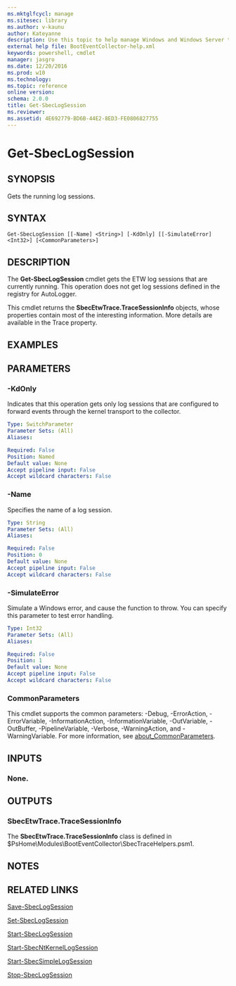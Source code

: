 ```yaml
---
ms.mktglfcycl: manage
ms.sitesec: library
ms.author: v-kaunu
author: Kateyanne
description: Use this topic to help manage Windows and Windows Server technologies with Windows PowerShell.
external help file: BootEventCollector-help.xml
keywords: powershell, cmdlet
manager: jasgro
ms.date: 12/20/2016
ms.prod: w10
ms.technology: 
ms.topic: reference
online version: 
schema: 2.0.0
title: Get-SbecLogSession
ms.reviewer:
ms.assetid: 4E692779-BD6B-44E2-8ED3-FE0806827755
---
```


# Get-SbecLogSession

## SYNOPSIS
Gets the running log sessions.

## SYNTAX

```
Get-SbecLogSession [[-Name] <String>] [-KdOnly] [[-SimulateError] <Int32>] [<CommonParameters>]
```

## DESCRIPTION
The **Get-SbecLogSession** cmdlet gets the ETW log sessions that are currently running.
This operation does not get log sessions defined in the registry for AutoLogger.

This cmdlet returns the **SbecEtwTrace.TraceSessionInfo** objects, whose properties contain most of the interesting information.
More details are available in the Trace property.

## EXAMPLES


## PARAMETERS

### -KdOnly
Indicates that this operation gets only log sessions that are configured to forward events through the kernel transport to the collector.

```yaml
Type: SwitchParameter
Parameter Sets: (All)
Aliases: 

Required: False
Position: Named
Default value: None
Accept pipeline input: False
Accept wildcard characters: False
```

### -Name
Specifies the name of a log session.

```yaml
Type: String
Parameter Sets: (All)
Aliases: 

Required: False
Position: 0
Default value: None
Accept pipeline input: False
Accept wildcard characters: False
```

### -SimulateError
Simulate a Windows error, and cause the function to throw.
You can specify this parameter to test error handling.

```yaml
Type: Int32
Parameter Sets: (All)
Aliases: 

Required: False
Position: 1
Default value: None
Accept pipeline input: False
Accept wildcard characters: False
```

### CommonParameters
This cmdlet supports the common parameters: -Debug, -ErrorAction, -ErrorVariable, -InformationAction, -InformationVariable, -OutVariable, -OutBuffer, -PipelineVariable, -Verbose, -WarningAction, and -WarningVariable. For more information, see [about_CommonParameters](https://go.microsoft.com/fwlink/?LinkID=113216).

## INPUTS

### None.

## OUTPUTS

### SbecEtwTrace.TraceSessionInfo
The **SbecEtwTrace.TraceSessionInfo** class is defined in $PsHome\Modules\BootEventCollector\SbecTraceHelpers.psm1.

## NOTES

## RELATED LINKS

[Save-SbecLogSession](./Save-SbecLogSession.md)

[Set-SbecLogSession](./Set-SbecLogSession.md)

[Start-SbecLogSession](./Start-SbecLogSession.md)

[Start-SbecNtKernelLogSession](./Start-SbecNtKernelLogSession.md)

[Start-SbecSimpleLogSession](./Start-SbecSimpleLogSession.md)

[Stop-SbecLogSession](./Stop-SbecLogSession.md)

